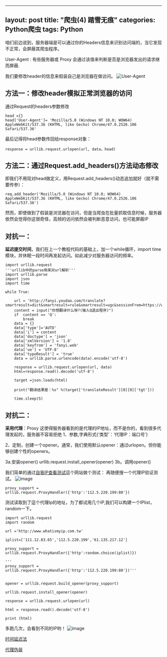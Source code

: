 
---
layout: post
title:  "爬虫(4) 踏雪无痕"
categories: Python爬虫
tags:  Python
---
咱们前边说到，服务器端是可以通过你的Headers信息来识别访问端的，当它发现不正常，会屏蔽其爬虫程序。

User-Agent : 有些服务器或 Proxy 会通过该值来判断是否是浏览器发出的请求继而屏蔽.

我们要修改header的信息来假装自己是浏览器在做访问。
![User-Agent](http://7xq62e.com1.z0.glb.clouddn.com/web_spider(2)user-agent0.jpg)


## 方法一：修改header模拟正常浏览器的访问
通过Request的headers参数修改

    head ={}
    head['User-Agent']= 'Mozilla/5.0 (Windows NT 10.0; WOW64) AppleWebKit/537.36 (KHTML, like Gecko) Chrome/47.0.2526.106 Safari/537.36'

最后记得将head参数传回给response对象：

    response = urllib.request.urlopen(url, data，head)

## 方法二：通过Request.add_headers()方法动态修改

即我们不用现对head做定义，用Request.add_headers()动态追加就好（就不需要传参）：

    req.add_header('Mozilla/5.0 (Windows NT 10.0; WOW64) AppleWebKit/537.36 (KHTML, like Gecko) Chrome/47.0.2526.106 Safari/537.36')

然而，即使做到了假装是浏览器在访问，但是当爬虫在批量抓取信息时候，服务器依然会觉得你这很奇怪，高频的访问依然会被判断恶意访问，也可能屏蔽IP

## 对抗一：
**延迟提交时间**，我们在上一个教程代码的基础上，加一个while循环，import time 模块，并休眠一段时间再发起访问。如此减少对服务器访问的频率。

    import urllib.request
    '''urllib中的parse用来对url解析'''
    import urllib.parse
    import json
    import time

    while True:

        url = 'http://fanyi.youdao.com/translate?smartresult=dict&smartresult=rule&smartresult=ugc&sessionFrom=https://www.google.com/'
        content = input("你想翻译什么呀?(输入Q退出程序)")
        if  content == 'Q':
            break
        data = {}
        data['type']='AUTO'
        data['i'] = content
        data['doctype'] = 'json'
        data['xmlVersion'] = '1.8'
        data['keyfrom'] = 'fanyi.web'
        data['ue'] = 'UTF-8'
        data['typoResult'] = 'true'
        data = urllib.parse.urlencode(data).encode('utf-8')
    
        response = urllib.request.urlopen(url, data)
        html=response.read().decode('utf-8')
    
        target =json.loads(html)
    
        print("翻译结果是：%s" %(target['translateResult'][0][0]['tgt']))
    
        time.sleep(5)

## 对抗二：
**采用代理**：Proxy
这使得服务器看到的是代理的IP地址，而不是你的，看到很多代理发起的，服务器不容易拒绝
1、参数,字典形式{‘类型’：‘代理IP：端口号’}

2、定制，创建一个opener。通常，我们使用默认opener：通过urlopen。但你能够创建个性的openers。

3a.安装opener()
urllib.request.install_opener(opener)
3b。调用opener()

我们简单的通过[自我IP查看测试](http://www.whatismyip.com.tw/)這个网站做个测试：
再随便搜一个代理IP验证测试。
![image](http://7xq62e.com1.z0.glb.clouddn.com/web_spider(2)IP_proxy.jpg)

    proxy_support = urllib.request.ProxyHandler({'http':'112.5.220.199:80'})

测试读取到了這个代理Ip的地址，为了都试用几个IP,我们可以构建一个IPlist，random一下。
    
    import urllib.request
    import random

    url ='http://www.whatismyip.com.tw'

    iplist=['111.12.83.65','112.5.220.199','61.135.217.12']

    proxy_support = urllib.request.ProxyHandler({'http':random.choice(iplist)})

    '''
    proxy_support = urllib.request.ProxyHandler({'http':'112.5.220.199:80'})'''
    

    opener = urllib.request.build_opener(proxy_support)
    
    urllib.request.install_opener(opener)
    
    response = urllib.request.urlopen(url)
    
    html = response.read().decode('utf-8')
    
    print (html)
    
多跑几次，会看到不同的IP哟！
![image](http://7xq62e.com1.z0.glb.clouddn.com/web_spider(2)IP.jpg)

[时间延迟法](https://github.com/ada-hs/Python-web_spider/blob/master/translation_time_delay.py)

[代理伪装](https://github.com/ada-hs/Python-web_spider/blob/master/proxy_test.py)





